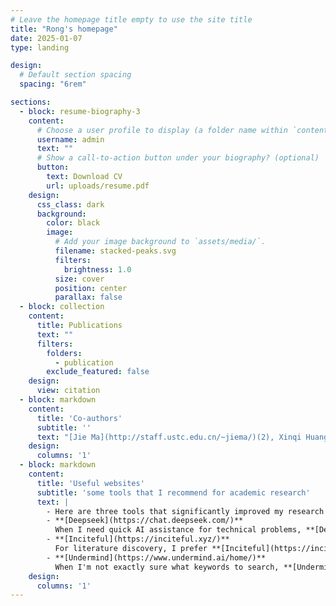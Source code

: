 ```yaml
---
# Leave the homepage title empty to use the site title
title: "Rong's homepage"
date: 2025-01-07
type: landing

design:
  # Default section spacing
  spacing: "6rem"

sections:
  - block: resume-biography-3
    content:
      # Choose a user profile to display (a folder name within `content/authors/`)
      username: admin
      text: ""
      # Show a call-to-action button under your biography? (optional)
      button:
        text: Download CV
        url: uploads/resume.pdf
    design:
      css_class: dark
      background:
        color: black
        image:
          # Add your image background to `assets/media/`.
          filename: stacked-peaks.svg
          filters:
            brightness: 1.0
          size: cover
          position: center
          parallax: false
  - block: collection
    content:
      title: Publications
      text: ""
      filters:
        folders:
          - publication
        exclude_featured: false
    design:
      view: citation
  - block: markdown
    content:
      title: 'Co-authors'
      subtitle: ''
      text: "[Jie Ma](http://staff.ustc.edu.cn/~jiema/)(2), Xinqi Huang(1), Xinbu Cheng(1), Guorong Gao(1), Mingze Li(1), [Tuan Tran](https://tuaentran.wixsite.com/homepage)(1), [Zixiang Xu](https://www.ibs.re.kr/ecopro/zixiangxu/)(1), [Hong Liu](https://www.ibs.re.kr/ecopro/hongliu/)(0)."
    design:
      columns: '1'
  - block: markdown
    content:
      title: 'Useful websites'
      subtitle: 'some tools that I recommend for academic research'
      text: |
        - Here are three tools that significantly improved my research workflow: 
        - **[Deepseek](https://chat.deepseek.com/)**  
          When I need quick AI assistance for technical problems, **[Deepseek](https://chat.deepseek.com/)** has become my go-to tool. Its R1 version responds almost instantly, and what's really cool is you can actually see how the AI thinks through problems step by step - like watching someone's thought process in real time. This transparency helps me adjust my questions better when the initial response isn't quite right.
        - **[Inciteful](https://inciteful.xyz/)**  
          For literature discovery, I prefer **[Inciteful](https://inciteful.xyz/)** over Connected Papers because it lets me analyze multiple papers at once. Imagine being able to search for papers based on 5-10 papers simultaneously - it's like having a research map that shows hidden relationships between different papers. By identifying works that have multiple references to my input papers, it reveals connections that single-paper analysis would miss, creating more comprehensive research maps.
        - **[Undermind](https://www.undermind.ai/home/)**  
          When I'm not exactly sure what keywords to search, **[Undermind](https://www.undermind.ai/home/)** is my secret weapon. Unlike traditional keyword searches, its AI-powered system allows you to search without any keywords - you can progressively narrow or broaden the scope through dialogue, it understands the context like a research partner would. The downside is it is very slow, since it need to use LLM for vague searching.
    design:
      columns: '1'
---
```

